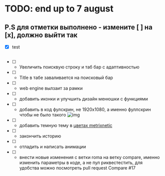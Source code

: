 # TODO: end up to 7 august
## P.S для отметки выполнено - измените [ ] на [x], должно выйти так 
- [x] test
## 
- [ ] - Увеличить поисквую строку и таб бар с адаптивностью 
- [ ] - Title в табе заваливается на поисковый бар
- [ ] - web engine вылзаит за рамки
- [ ] - добавить иконки и улучшить дизайн менюшки с функциями
- [ ] - добавить в код фулскрин, не 1920x1080, а именно фуллскрин чтобы не было такого ![img](https://i.imgur.com/U92fdxm.jpg)
- [ ] - добавить темную тему в [цветах metrixnetic](https://www.figma.com/file/UUNjVZdXsobcCHt6T2NT9dt2/Personal-Colors?node-id=0%3A1)
- [ ] - закончить историю
- [ ] - отладить и написать анимации
- [ ] - внести новые изменения с ветки roma на ветку compare, именно изменить параметры в коде, а не пул риквестестить, для удобства можно посмотреть pull request Compare #17

